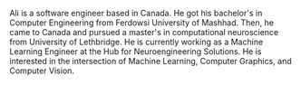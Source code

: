 Ali is a software engineer based in Canada. He got his bachelor's in Computer Engineering from Ferdowsi University of Mashhad. Then, he came to Canada and pursued a master's in computational neuroscience from University of Lethbridge. He is currently working as a Machine Learning Engineer at the Hub for Neuroengineering Solutions. He is interested in the intersection of Machine Learning, Computer Graphics, and Computer Vision.

